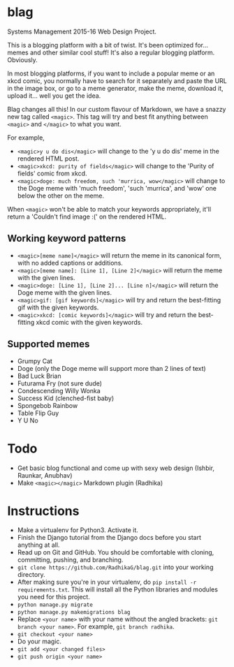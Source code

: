 # blag
Systems Management 2015-16 Web Design Project.

This is a blogging platform with a bit of twist. It's been optimized for... memes and other similar cool stuff!
It's also a regular blogging platform. Obviously.

In most blogging platforms, if you want to include a popular meme or an xkcd comic, you normally have to search for it separately and paste the URL in the image box, or go to a meme generator, make the meme, download it, upload it... well you get the idea.

Blag changes all this! In our custom flavour of Markdown, we have a snazzy new tag called `<magic>`.
This tag will try and best fit anything between `<magic>` and `</magic>` to what you want.

For example,
* `<magic>y u do dis</magic>` will change to the 'y u do dis' meme in the rendered HTML post.
* `<magic>xkcd: purity of fields</magic>` will change to the 'Purity of fields' comic from xkcd.
* `<magic>doge: much freedom, such 'murrica, wow</magic>` will change to the Doge meme with 'much freedom', 'such 'murrica',
and 'wow' one below the other on the meme.

When `<magic>` won't be able to match your keywords appropriately, it'll return a 'Couldn't find image :(' on the rendered HTML.

## Working keyword patterns

* `<magic>[meme name]</magic>` will return the meme in its canonical form, with no added captions or additions.
* `<magic>[meme name]: [Line 1], [Line 2]</magic>` will return the meme with the given lines.
* `<magic>doge: [Line 1], [Line 2]... [Line n]</magic>` will return the Doge meme with the given lines.
* `<magic>gif: [gif keywords]</magic>` will try and return the best-fitting gif with the given keywords.
* `<magic>xkcd: [comic keywords]</magic>` will try and return the best-fitting xkcd comic with the given keywords.

## Supported memes

* Grumpy Cat
* Doge (only the Doge meme will support more than 2 lines of text)
* Bad Luck Brian
* Futurama Fry (not sure dude)
* Condescending Willy Wonka
* Success Kid (clenched-fist baby)
* Spongebob Rainbow
* Table Flip Guy
* Y U No

# Todo

* Get basic blog functional and come up with sexy web design (Ishbir, Raunkar, Anubhav)
* Make `<magic></magic>` Markdown plugin (Radhika)

# Instructions

* Make a virtualenv for Python3. Activate it.
* Finish the Django tutorial from the Django docs before you start anything at all.
* Read up on Git and GitHub. You should be comfortable with cloning, committing, pushing, and branching.
* `git clone https://github.com/RadhikaG/blag.git` into your working directory.
* After making sure you're in your virtualenv, do `pip install -r requirements.txt`. This will install all the Python libraries and modules you need for this project.
* `python manage.py migrate`
* `python manage.py makemigrations blag`
* Replace `<your name>` with your name without the angled brackets: `git branch <your name>`. For example, `git branch radhika`.
* `git checkout <your name>`
* Do your magic.
* `git add <your changed files>`
* `git push origin <your name>`
